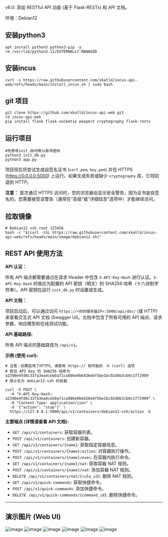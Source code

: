 v6.0: 添加 RESTful API 功能 (基于 Flask-RESTx) 和 API 文档。

环境：Debian12

## 安装python3
~~~
apt install python3 python3-pip -y
rm /usr/lib/python3.11/EXTERNALLY-MANAGED
~~~

## 安装incus
~~~
curl -s https://raw.githubusercontent.com/xkatld/incus-api-web/refs/heads/main/install_incus.sh | sudo bash
~~~

## git 项目
~~~
git clone https://github.com/xkatld/incus-api-web.git
cd incus-api-web
pip install flask flask-socketio pexpect cryptography flask-restx
~~~

## 运行项目
~~~
#先修改init_db中默认账号密码
python3 init_db.py
python3 app.py
~~~
项目现在将尝试生成自签名证书 (`cert.pem`, `key.pem`) 并在 HTTPS (https://0.0.0.0:5000) 上运行。如果生成失败或缺少 `cryptography` 库，它将回退到 HTTP。

**注意：** 首次通过 HTTPS 访问时，您的浏览器会显示安全警告，因为证书是自签名的。您需要接受该警告（通常在“高级”或“详细信息”选项中）才能继续访问。

## 拉取镜像
~~~
# Debian12 ssh root 123456
bash -c "$(curl -sSL https://raw.githubusercontent.com/xkatld/incus-api-web/refs/heads/main/image/debian12.sh)"
~~~

## REST API 使用方法

**API 认证：**

所有 API 端点都需要通过在请求 Header 中包含 `X-API-Key-Hash` 进行认证。`X-API-Key-Hash` 的值应为配置的 API 密钥（明文）的 SHA256 哈希（十六进制字符串）。API 密钥在运行 `init_db.py` 时设置或生成。

**API 文档：**

项目启动后，可以通过访问 `https://<你的服务器IP>:5000/api/doc/` (或 HTTP) 来查看交互式 API 文档 (Swagger UI)。文档中包含了所有可用的 API 端点、请求参数、响应模型和在线测试功能。

**API 基础路径:**

所有 API 端点的基础路径为 `/api/v1`。

**示例 (使用 curl):**
~~~
# 注意：如果启用了HTTPS，请使用 https:// 和可能的 -k (curl) 选项
# 假设 API Key 的 SHA256 哈希为 a2390e4fd8c337a3ea4ceb0a71ca086e9b6426ebf5be1bc92dbb3cb0c1f72909
# 停止名为 debian12-ssh 的容器

curl -X POST \
  -H "X-API-Key-Hash: a2390e4fd8c337a3ea4ceb0a71ca086e9b6426ebf5be1bc92dbb3cb0c1f72909" \
  -H "Content-Type: application/json" \
  -d '{"action": "stop"}' \
  https://127.0.0.1:5000/api/v1/containers/debian12-ssh/action -k
~~~

**主要端点 (详情请查看 API 文档):**

* `GET /api/v1/containers`: 获取容器列表。
* `POST /api/v1/containers`: 创建新容器。
* `GET /api/v1/containers/{name}`: 获取指定容器信息。
* `POST /api/v1/containers/{name}/action`: 对容器执行操作。
* `POST /api/v1/containers/{name}/exec`: 在容器内执行命令。
* `GET /api/v1/containers/{name}/nat`: 获取容器 NAT 规则。
* `POST /api/v1/containers/{name}/nat`: 添加容器 NAT 规则。
* `DELETE /api/v1/containers/nat/{rule_id}`: 删除 NAT 规则。
* `GET /api/v1/quick-commands`: 获取快捷命令。
* `POST /api/v1/quick-commands`: 添加快捷命令。
* `DELETE /api/v1/quick-commands/{command_id}`: 删除快捷命令。

---
## 演示图片 (Web UI)
![image](https://github.com/user-attachments/assets/d11e24e7-d469-43b0-9f3d-e1e8d2f7d0d1)
![image](https://github.com/user-attachments/assets/b9b72320-311b-4885-8583-323ae2896f4b)
![image](https://github.com/user-attachments/assets/22a12c0f-bf72-49f2-abf6-6602e04dce21)
![image](https://github.com/user-attachments/assets/6eb56a4d-aa48-49fe-8708-3eebaa801100)
![image](https://github.com/user-attachments/assets/2ee01dec-40ff-45ee-9bb3-3c4c21e208b7)
![image](https://github.com/user-attachments/assets/b9ddffba-58e1-4009-92fc-6ef9a4c03d3d)

